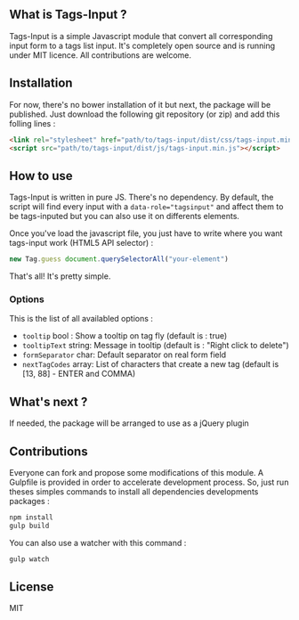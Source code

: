 ## What is Tags-Input ?

Tags-Input is a simple Javascript module that convert all corresponding input
form to a tags list input. It's completely open source and is running under MIT
licence. All contributions are welcome.

## Installation

For now, there's no bower installation of it but next, the package will be
published. Just download the following git repository (or zip) and add this
folling lines :

```html
<link rel="stylesheet" href="path/to/tags-input/dist/css/tags-input.min.css" />
<script src="path/to/tags-input/dist/js/tags-input.min.js"></script>
```

## How to use

Tags-Input is written in pure JS. There's no dependency. By default, the script
will find every input with a `data-role="tagsinput"` and affect them to be
tags-inputed but you can also use it on differents elements.

Once you've load the javascript file, you just have to write where
you want tags-input work (HTML5 API selector) :

```javascript
new Tag.guess document.querySelectorAll("your-element")
```

That's all! It's pretty simple.

### Options
This is the list of all availabled options :

- `tooltip` bool      : Show a tooltip on tag fly (default is : true)
- `tooltipText` string: Message in tooltip (default is : "Right click to delete")
- `formSeparator` char: Default separator on real form field
- `nextTagCodes` array: List of characters that create a new tag (default is
  [13, 88] - ENTER and COMMA)

## What's next ?

If needed, the package will be arranged to use as a jQuery plugin

## Contributions

Everyone can fork and propose some modifications of this module.
A Gulpfile is provided in order to accelerate development process. So, just run
theses simples commands to install all dependencies developments packages :

```bash
npm install
gulp build
```

You can also use a watcher with this command :

```bash
gulp watch
```

## License

MIT
